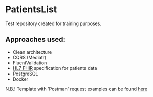 # PatientsList

Test repository created for training purposes.

## Approaches used:

- Clean architecture
- CQRS (Mediatr)
- FluentValidation
- [HL7 FHIR](https://hl7.org/fhir/) specification for patients data
- PostgreSQL
- Docker

N.B.! Template with 'Postman' request examples can be found [here](./tests/PatientsList.postman_collection.json)
